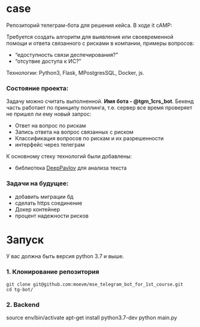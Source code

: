 # case
Репозиторий телеграм-бота для решения кейса. В ходе it cAMP:


Требуется создать алгоритм для выявления или своевременной помощи и ответа связанного с рисками в компании, примеры вопросов:

* “едоступность связи деспечирования?”
* “отсутвие доступа к ИС?”




Технологии: Python3, Flask, MPostgresSQL, Docker, js.


### Состояние проекта:
Задачу можно считать выполненной. **Имя бота - @tgm_1crs_bot**. Бекенд часть работает по принципу поллинга, т.е. сервер все время проверяет не пришел ли ему новый запрос: 
* Ответ на вопрос по рискам
* Запись ответа на вопрос связанных с риском
* Классификация вопросов по рискам и их разрешенности 
* интерфейс через телеграм

К основному стеку технологий были добавлены:
* библиотека [DeepPavlov](http://deeppavlov.ai/) для анализа текста
### Задачи на будущее:
* добавить миграции бд
* сделать https соединение
* Докер контейнер
* процент надежности рисков

# Запуск
У вас должна быть версия python 3.7 и выше.

### 1. Клонирование репозитория

```
git clone git@github.com:moevm/mse_telegram_bot_for_1st_course.git
cd tg-bot/
```
### 2. Backend
source env/bin/activate
apt-get install python3.7-dev
python main.py


